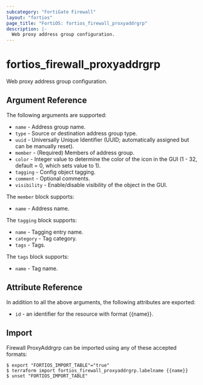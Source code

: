 ```yaml
---
subcategory: "FortiGate Firewall"
layout: "fortios"
page_title: "FortiOS: fortios_firewall_proxyaddrgrp"
description: |-
  Web proxy address group configuration.
---
```


# fortios_firewall_proxyaddrgrp
Web proxy address group configuration.

## Argument Reference

The following arguments are supported:

* `name` - Address group name.
* `type` - Source or destination address group type.
* `uuid` - Universally Unique Identifier (UUID; automatically assigned but can be manually reset).
* `member` - (Required) Members of address group.
* `color` - Integer value to determine the color of the icon in the GUI (1 - 32, default = 0, which sets value to 1).
* `tagging` - Config object tagging.
* `comment` - Optional comments.
* `visibility` - Enable/disable visibility of the object in the GUI.

The `member` block supports:

* `name` - Address name.

The `tagging` block supports:

* `name` - Tagging entry name.
* `category` - Tag category.
* `tags` - Tags.

The `tags` block supports:

* `name` - Tag name.


## Attribute Reference

In addition to all the above arguments, the following attributes are exported:
* `id` - an identifier for the resource with format {{name}}.

## Import

Firewall ProxyAddrgrp can be imported using any of these accepted formats:
```
$ export "FORTIOS_IMPORT_TABLE"="true"
$ terraform import fortios_firewall_proxyaddrgrp.labelname {{name}}
$ unset "FORTIOS_IMPORT_TABLE"
```
